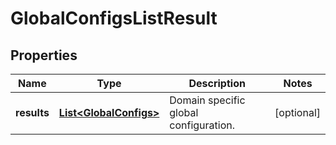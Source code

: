 # GlobalConfigsListResult

## Properties
Name | Type | Description | Notes
------------ | ------------- | ------------- | -------------
**results** | [**List&lt;GlobalConfigs&gt;**](GlobalConfigs.md) | Domain specific global configuration. |  [optional]
